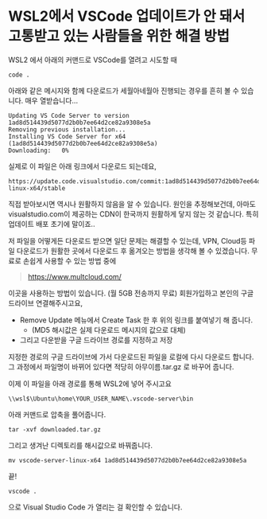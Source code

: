 # WSL2에서 VSCode 업데이트가 안 돼서 고통받고 있는 사람들을 위한 해결 방법

WSL2 에서 아래의 커맨드로 VSCode를 열려고 시도할 때
```
code .
```

아래와 같은 메시지와 함께 다운로드가 세월아네월아 진행되는 경우를 흔히 볼 수 있습니다. 매우 열받습니다...
```
Updating VS Code Server to version 1ad8d514439d5077d2b0b7ee64d2ce82a9308e5a
Removing previous installation...
Installing VS Code Server for x64 (1ad8d514439d5077d2b0b7ee64d2ce82a9308e5a)
Downloading:   0%
```

실제로 이 파일은 아래 링크에서 다운로드 되는데요,
```
https://update.code.visualstudio.com/commit:1ad8d514439d5077d2b0b7ee64d2ce82a9308e5a/server-linux-x64/stable
```

직접 받아보시면 역시나 원활하지 않음을 알 수 있습니다.
원인을 추정해보건데, 아마도 visualstudio.com이 제공하는 CDN이 한국까지 원활하게 닿지 않는 것 같습니다. 특히 업데이트 배포 초기에 말이죠..

저 파일을 어떻게든 다운로드 받으면 일단 문제는 해결할 수 있는데, VPN, Cloud등 파일 다운로드가 원활한 곳에서 다운로드 후 옮겨오는 방법을 생각해 볼 수 있겠습니다.
무료로 손쉽게 사용할 수 있는 방법 중에 

> https://www.multcloud.com/

이곳을 사용하는 방법이 있습니다. (월 5GB 전송까지 무료) 회원가입하고 본인의 구글 드라이브 연결해주시고요,

* Remove Update 메뉴에서 Create Task 한 후 위의 링크를 붙여넣기 해 줍니다.
  * (MD5 해시값은 실제 다운로드 메시지의 값으로 대체)
* 그리고 다운받을 구글 드라이브 경로를 지정하고 저장

지정한 경로의 구글 드라이브에 가서 다운로드된 파일을 로컬에 다시 다운로드 합니다.
그 과정에서 파일명이 바뀌어 있다면 적당히 아무이름.tar.gz 로 바꾸어 줍니다.

이제 이 파일을 아래 경로를 통해 WSL2에 넣어 주시고요

```
\\wsl$\Ubuntu\home\YOUR_USER_NAME\.vscode-server\bin
```

아래 커맨드로 압축을 풀어줍니다.

```
tar -xvf downloaded.tar.gz
```

그리고 생겨난 디렉토리를 해시값으로 바꿔줍니다.

```
mv vscode-server-linux-x64 1ad8d514439d5077d2b0b7ee64d2ce82a9308e5a
```

끝!

```
vscode .
```

으로 Visual Studio Code 가 열리는 걸 확인할 수 있습니다.
